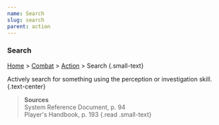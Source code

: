 ```yaml
---
name: Search
slug: search
parent: action
---
```

### Search
[Home](dm-operations-center) > [Combat](combat) > [Action](action) > Search {.small-text}

Actively search for something using the perception or investigation skill. {.text-center}

> **Sources** <br/>
> System Reference Document, p. 94 <br/>
> Player's Handbook, p. 193
{.read .small-text}
